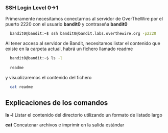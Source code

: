 ### SSH Login Level 0→1

Primeramente necesitamos conectarnos al servidor de OverTheWire por el puerto 2220 con el usuario **bandit0** y contraseña **bandit0**

```bash
  bandit0@bandit:~$ ssh bandit0@bandit.labs.overthewire.org -p2220
```

Al tener acceso al servidor de Bandit, necesitamos listar el contenido que existe en la carpeta actual, habrá un fichero llamado readme

```bash
  bandit0@bandit:~$ ls -l
  
  readme
```

y visualizaremos el contenido del fichero 

```bash
  cat readme
```

## Explicaciones de los comandos

**ls -l** Listar el contenido del directorio utilizando un formato de listado largo

**cat** Concatenar archivos e imprimir en la salida estándar
